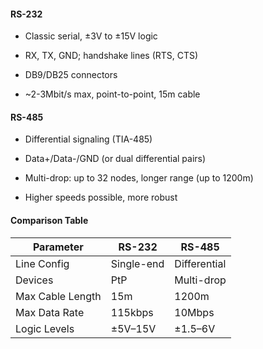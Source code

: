 #### RS-232

- Classic serial, ±3V to ±15V logic
    
- RX, TX, GND; handshake lines (RTS, CTS)
    
- DB9/DB25 connectors
    
- ~2-3Mbit/s max, point-to-point, 15m cable
    

#### RS-485

- Differential signaling (TIA-485)
    
- Data+/Data-/GND (or dual differential pairs)
    
- Multi-drop: up to 32 nodes, longer range (up to 1200m)
    
- Higher speeds possible, more robust
    

#### Comparison Table
|Parameter|RS-232|RS-485|
|---|---|---|
|Line Config|Single-end|Differential|
|Devices|PtP|Multi-drop|
|Max Cable Length|15m|1200m|
|Max Data Rate|115kbps|10Mbps|
|Logic Levels|±5V–15V|±1.5–6V|
